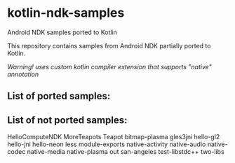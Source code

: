 kotlin-ndk-samples
==================

Android NDK samples ported to Kotlin

This repository contains samples from Android NDK partially ported to Kotlin.

*Warning! uses custom kotlin compiler extension that supports "native" annotation*


List of ported samples:
-----------------------

List of not ported samples:
---------------------------

HelloComputeNDK
MoreTeapots
Teapot
bitmap-plasma
gles3jni
hello-gl2
hello-jni
hello-neon
less
module-exports
native-activity
native-audio
native-codec
native-media
native-plasma
out
san-angeles
test-libstdc++
two-libs

